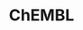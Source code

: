 ---
layout: default
bigquery: https://console.cloud.google.com/bigquery?p=patents-public-data&d=ebi_chembl&page=dataset
citation: '"The ChEMBL database in 2017." Anna Gaulton, Anne Hersey, Michał Nowotka,
  A Patrícia Bento, Jon Chambers, David Mendez, Prudence Mutowo, Francis Atkinson,
  Louisa J Bellis, Elena Cibrián-Uhalte, Mark Davies, Nathan Dedman, Anneli Karlsson,
  María Paula Magariños, John P Overington, George Papadatos, Ines Smit, Andrew R
  Leach Nucleic acids Research (2017) 45 (Database Issue), D945-D954'
contributors: European Bioinformatics Institute
cost: None
description: ChEMBL Data is a manually curated database of small molecules used in
  drug discovery, including information about existing patented drugs.
documentation: 'schema: https://www.ebi.ac.uk/chembl/db_schema


  '
last_edit: 04/07/2022, 07:31:00
location: https://console.cloud.google.com/marketplace/product/google_patents_public_datasets/chembl
maintained_by: EMBL-EBI, an outstation of European Molecular Biology Laboratory
related_publications: '

  ChEMBL: towards direct deposition of bioassay data.


  Mendez D, Gaulton A, Bento AP, Chambers J, De Veij M, Félix E, Magariños MP, Mosquera
  JF, Mutowo P, Nowotka M, Gordillo-Marañón M, Hunter F, Junco L, Mugumbate G, Rodriguez-Lopez
  M, Atkinson F, Bosc N, Radoux CJ, Segura-Cabrera A, Hersey A, Leach AR.


  — Nucleic Acids Res. 2019; 47(D1):D930-D940. doi: 10.1093/nar/gky1075

  '
schema_fields:
- src_compound_id
- cpd_str_alert_id
- assay_strain
- ddd_admr
- mw_monoisotopic
- molecule_type
- natural_product
- activity_id
- hrac_class_id
- irac_class_id
- drugind_id
- assay_subcellular_fraction
- oral
- class_type
- name
- num_alerts
- prodrug
- assay_organism
- structure_type
- molecular_mechanism
- parent_go_id
- toid
- aromatic_rings
- cell_source_tax_id
- cx_most_apka
- metref_id
- molfile
- ass_cls_map_id
- confidence
- chembl_id
- irac_code
- mesh_heading
- first_in_class
- accession
- curation_comment
- version
- idx
- pathway_key
- parent_id
- src_id
- component_synonym
- hbd
- caloha_id
- bao_id
- drug_record_id
- uo_units
- co_stem_id
- title
- go_id
- patent_id
- hbd_lipinski
- parent_molregno
- l5
- path
- first_approval
- standard_value
- withdrawn_class
- description
- ddd_comment
- warning_type
- l1
- assay_param_id
- assay_cell_type
- warning_class
- alert_name
- prediction_method
- level1_description
- rtb
- relation
- dosed_ingredient
- withdrawn_flag
- cidx
- first_page
- met_comment
- warning_description
- src_short_name
- withdrawn_year
- comp_class_id
- indref_id
- who_name
- sequence
- pchembl_value
- cell_id
- authors
- mw_freebase
- sei
- aspect
- qed_weighted
- site_name
- usan_stem_definition
- heavy_atoms
- result_flag
- published_relation
- disease_efficacy
- level4
- acd_most_bpka
- product_id
- abstract
- num_lipinski_ro5_violations
- cell_source_tissue
- standard_type
- cx_logp
- source_domain_id
- mol_frac_id
- record_id
- stem
- data_validity_comment
- metabolite_record_id
- direct_interaction
- last_active
- active_ingredient
- canonical_smiles
- mol_hrac_id
- job_id
- mc_target_type
- activity_comment
- patent_no
- ap_id
- efo_term
- std_act_id
- parameter_value
- doc_type
- annotation
- warning_id
- le
- l3
- drug_substance_flag
- label
- synonyms
- clo_id
- published_units
- comp_go_id
- ridx
- db_version
- end_position
- enzyme_name
- sequence_md5sum
- pubmed_id
- trade_name
- targcomp_id
- orig_description
- withdrawn_country
- indication_class
- pref_name
- journal
- mutation
- action_type
- log_id
- year
- nda_type
- mol_atc_id
- warning_country
- domain_type
- enzyme_tid
- l7
- sitecomp_id
- submission_date
- oc_id
- text_value
- atc_code
- patent_use_code
- priority
- pathway_id
- relationship
- alogp
- standard_inchi_key
- domain_id
- mechanism_of_action
- ddd_units
- warning_year
- max_phase_for_ind
- component_id
- creation_date
- previous_company
- availability_type
- domain_description
- protein_class_desc
- type
- cell_name
- usan_substem
- aidx
- cell_source_organism
- cell_ontology_id
- black_box_warning
- delist_flag
- chirality
- bei
- mec_id
- research_stem
- level2_description
- confidence_score
- usan_stem_id
- met_id
- usan_year
- normal_range_min
- homologue
- mc_organism
- stem_class
- assay_tissue
- inorganic_flag
- level1
- company
- mechanism_comment
- isoform
- component_type
- mesh_id
- tax_id
- mol_irac_id
- country
- target_desc
- volume
- compsyn_id
- curated_by
- max_phase
- l2
- downgraded
- entity_type
- doi
- upper_value
- site_id
- frac_class_id
- assay_type
- hrac_code
- molecular_species
- smid
- ref_id
- ad_type
- level5
- activity_count
- cell_description
- strength
- tbl
- relationship_type
- standard_upper_value
- who_extra
- parenteral
- actsm_id
- uberon_id
- l8
- ddd_value
- compound_name
- ref_type
- innovator_company
- parameter_type
- hba_lipinski
- ref_url
- met_conversion
- smarts
- rgid
- published_value
- definition
- acd_logp
- standard_text_value
- level3
- alert_id
- therapeutic_flag
- target_type
- molregno
- compd_id
- as_id
- cx_logd
- cx_most_bpka
- src_assay_id
- class_level
- mc_target_name
- assay_id
- full_molformula
- parent_type
- doc_id
- species_group_flag
- ro3_pass
- usan_stem
- updated_by
- standard_inchi
- chebi_par_id
- ddd_id
- start_position
- variant_id
- protein_class_id
- standard_relation
- topical
- selectivity_comment
- level3_description
- efo_id
- bao_format
- psa
- molsyn_id
- source
- standard_flag
- assay_desc
- assay_category
- assay_source
- cl_lincs_id
- route
- level4_description
- prod_pat_id
- short_name
- issue
- publication_number
- domain_name
- protein_class_synonym
- compound_key
- full_mwt
- binding_site_comment
- related_tid
- site_residues
- lle
- qudt_units
- bto_id
- predbind_id
- bao_endpoint
- active_molregno
- entity_id
- acd_logd
- drug_product_flag
- major_class
- syn_type
- organism
- relationship_desc
- db_source
- formulation_id
- target_mapping
- assay_tax_id
- value
- polymer_flag
- acd_most_apka
- units
- hba
- assay_class_id
- substrate_record_id
- mecref_id
- normal_range_max
- l4
- num_ro5_violations
- potential_duplicate
- mc_tax_id
- res_stem_id
- set_name
- frac_code
- withdrawn_reason
- mc_target_accession
- applicant_full_name
- dosage_form
- alert_set_id
- updated_on
- comments
- ingredient
- status
- src_description
- approval_date
- tissue_id
- cellosaurus_id
- protclasssyn_id
- helm_notation
- patent_expire_date
- warnref_id
- published_type
- last_page
- targrel_id
- biocomp_id
- stat
- tid
- standard_units
- tid_fixed
- subgroup
- l6
- assay_test_type
- level2
shortname: chembl
tags:
- biotechnology
- health
- chemical
- bioinformatics
- medical
terms_of_use: CC BY-SA 3.0
title: ChEMBL
uuid: e232a192-965c-4ec9-904c-155b6dfe56c5
---